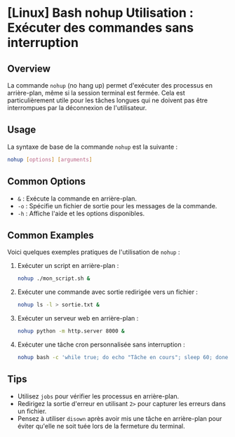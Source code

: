 # [Linux] Bash nohup Utilisation : Exécuter des commandes sans interruption

## Overview
La commande `nohup` (no hang up) permet d'exécuter des processus en arrière-plan, même si la session terminal est fermée. Cela est particulièrement utile pour les tâches longues qui ne doivent pas être interrompues par la déconnexion de l'utilisateur.

## Usage
La syntaxe de base de la commande `nohup` est la suivante :

```bash
nohup [options] [arguments]
```

## Common Options
- `&` : Exécute la commande en arrière-plan.
- `-o` : Spécifie un fichier de sortie pour les messages de la commande.
- `-h` : Affiche l'aide et les options disponibles.

## Common Examples
Voici quelques exemples pratiques de l'utilisation de `nohup` :

1. Exécuter un script en arrière-plan :
   ```bash
   nohup ./mon_script.sh &
   ```

2. Exécuter une commande avec sortie redirigée vers un fichier :
   ```bash
   nohup ls -l > sortie.txt &
   ```

3. Exécuter un serveur web en arrière-plan :
   ```bash
   nohup python -m http.server 8000 &
   ```

4. Exécuter une tâche cron personnalisée sans interruption :
   ```bash
   nohup bash -c 'while true; do echo "Tâche en cours"; sleep 60; done' &
   ```

## Tips
- Utilisez `jobs` pour vérifier les processus en arrière-plan.
- Redirigez la sortie d'erreur en utilisant `2>` pour capturer les erreurs dans un fichier.
- Pensez à utiliser `disown` après avoir mis une tâche en arrière-plan pour éviter qu'elle ne soit tuée lors de la fermeture du terminal.